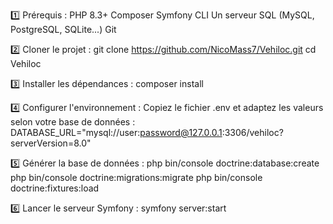 1️⃣ Prérequis :
PHP 8.3+
Composer
Symfony CLI
Un serveur SQL (MySQL, PostgreSQL, SQLite...)
Git

2️⃣ Cloner le projet :
git clone https://github.com/NicoMass7/Vehiloc.git
cd Vehiloc

3️⃣ Installer les dépendances :
composer install

4️⃣ Configurer l'environnement :
Copiez le fichier .env et adaptez les valeurs selon votre base de données :
DATABASE_URL="mysql://user:password@127.0.0.1:3306/vehiloc?serverVersion=8.0"

5️⃣ Générer la base de données : 
php bin/console doctrine:database:create
php bin/console doctrine:migrations:migrate
php bin/console doctrine:fixtures:load

6️⃣ Lancer le serveur Symfony :
symfony server:start
